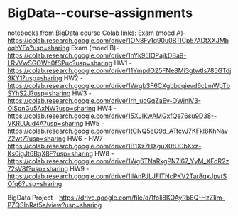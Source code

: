# BigData--course-assignments
notebooks from BigData course
Colab links: 
Exam (moed A)- https://colab.research.google.com/drive/1ON8Fv1q90u0BTlCp57ADtXXJMboqhYFo?usp=sharing
Exam (moed B)- https://colab.research.google.com/drive/1nYk95IOPajkDBa9-LRvVwSGOWh0fSPuc?usp=sharing
HW1 - https://colab.research.google.com/drive/11YmpdO25FNe8Mi3gtwtls785GTdj9KY1?usp=sharing
HW2 - https://colab.research.google.com/drive/1Wrgb3F6CXgbbcqievd6cLmWpTbSYhS2J?usp=sharing
HW3 - https://colab.research.google.com/drive/1rh_ucGqZaEv-OWjnlV3-OlSpnGu5AxNW?usp=sharing
HW4 - https://colab.research.google.com/drive/15XJIKwAMGxfQe76su9D38--VKRLUud4A?usp=sharing
HW5 - https://colab.research.google.com/drive/1tCNQ5eO9d_ATtcvJ7KFkl8KhNavZ2wt7?usp=sharing
HW6 - 
HW7 - https://colab.research.google.com/drive/1B1Xz7HXguX0tUCbXxz-Ks0igJt6BgX8F?usp=sharing
HW8 - https://colab.research.google.com/drive/1Wg6TNaRkgPN7l67_YyM_XFdR2z72sV8f?usp=sharing
HW9 - https://colab.research.google.com/drive/1IlAnPJLJFITNcPKV2Tar8qxJpvtSOfq6?usp=sharing

BigData Project - https://drive.google.com/file/d/1foli8KQAyRb8Q-HzZIim-PZQSInRat5a/view?usp=sharing
